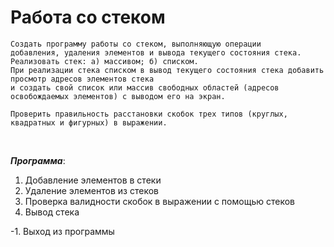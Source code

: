 # Работа со стеком

```text
Создать программу работы со стеком, выполняющую операции
добавления, удаления элементов и вывода текущего состояния стека.
Реализовать стек: а) массивом; б) списком.
При реализации стека списком в вывод текущего состояния стека добавить просмотр адресов элементов стека
и создать свой список или массив свободных областей (адресов освобождаемых элементов) с выводом его на экран.

Проверить правильность расстановки скобок трех типов (круглых, квадратных и фигурных) в выражении.
```


<br>

___Программа___:
1. Добавление элементов в стеки
2. Удаление элементов из стеков
3. Проверка валидности скобок в выражении с помощью стеков
4. Вывод стека

-1. Выход из программы
